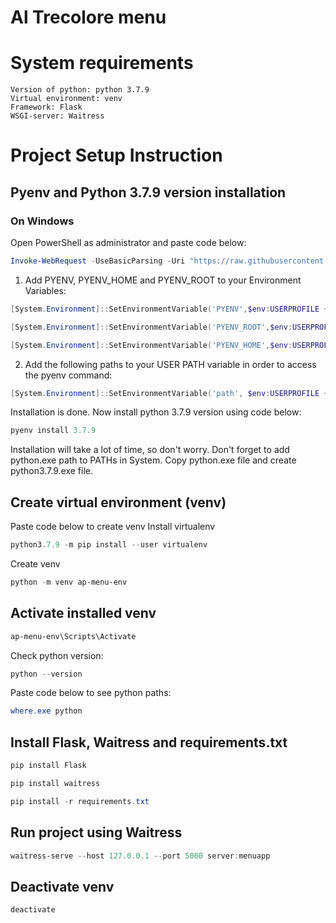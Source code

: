 # Al Trecolore menu
# System requirements
    Version of python: python 3.7.9
    Virtual environment: venv
    Framework: Flask
    WSGI-server: Waitress

# Project Setup Instruction
## Pyenv and Python 3.7.9 version installation

### On Windows
Open PowerShell as administrator and paste code below:
```PowerShell
Invoke-WebRequest -UseBasicParsing -Uri "https://raw.githubusercontent.com/pyenv-win/pyenv-win/master/pyenv-win/install-pyenv-win.ps1" -OutFile "./install-pyenv-win.ps1"; &"./install-pyenv-win.ps1"
```
1. Add PYENV, PYENV_HOME and PYENV_ROOT to your Environment Variables:
```PowerShell
[System.Environment]::SetEnvironmentVariable('PYENV',$env:USERPROFILE + "\.pyenv\pyenv-win\","User")

[System.Environment]::SetEnvironmentVariable('PYENV_ROOT',$env:USERPROFILE + "\.pyenv\pyenv-win\","User")

[System.Environment]::SetEnvironmentVariable('PYENV_HOME',$env:USERPROFILE + "\.pyenv\pyenv-win\","User")
```
2. Add the following paths to your USER PATH variable in order to access the pyenv command:
```PowerShell
[System.Environment]::SetEnvironmentVariable('path', $env:USERPROFILE + "\.pyenv\pyenv-win\bin;" + $env:USERPROFILE + "\.pyenv\pyenv-win\shims;" + [System.Environment]::GetEnvironmentVariable('path', "User"),"User")
```
Installation is done.
Now install python 3.7.9 version using code below:
```PowerShell
pyenv install 3.7.9
```
Installation will take a lot of time, so don't worry.
Don't forget to add python.exe path to PATHs in System.
Copy python.exe file and create python3.7.9.exe file.

## Create virtual environment (venv)
Paste code below to create venv
Install virtualenv
```PowerShell
python3.7.9 -m pip install --user virtualenv
```
Create venv
```PowerShell
python -m venv ap-menu-env
```

## Activate installed venv
```PowerShell
ap-menu-env\Scripts\Activate
```
Check python version:
```PowerShell
python --version
```
Paste code below to see python paths:
```PowerShell
where.exe python
```

## Install Flask, Waitress and requirements.txt
```PowerShell
pip install Flask
```
```PowerShell
pip install waitress
```
```PowerShell
pip install -r requirements.txt
```

## Run project using Waitress
```PowerShell
waitress-serve --host 127.0.0.1 --port 5000 server:menuapp
```

## Deactivate venv
```PowerShell
deactivate
```


 
